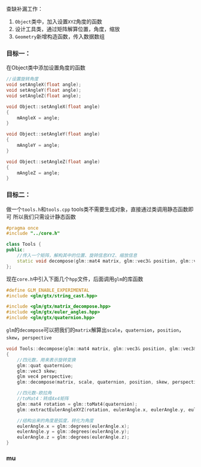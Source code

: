 查缺补漏工作：
1. `Object`类中，加入设置`XYZ`角度的函数
2. 设计工具类，通过矩阵解算位置，角度，缩放
3. `Geometry`新增构造函数，传入数据数组

### 目标一：
在Object类中添加设置角度的函数
```cpp
//设置旋转角度
void setAngleX(float angle);
void setAngleY(float angle);
void setAngleZ(float angle);
```

```cpp
void Object::setAngleX(float angle)
{
	mAngleX = angle;
}

void Object::setAngleY(float angle)
{
	mAngleY = angle;
}

void Object::setAngleZ(float angle)
{
	mAngleZ = angle;
}
```

### 目标二：
做一个`tools.h`和`tools.cpp`
tools类不需要生成对象，直接通过类调用静态函数即可
所以我们只需设计静态函数
```cpp
#pragma once
#include "../core.h"

class Tools {
public:
	//传入一个矩阵，解构其中的位置、旋转信息XYZ、缩放信息
	static void decompose(glm::mat4 matrix, glm::vec3& position, glm::vec3& eulerAngle, glm::vec3& scale);
};
```
现在`core.h`中引入下面几个`hpp`文件，后面调用`glm`的库函数
```cpp
#define GLM_ENABLE_EXPERIMENTAL
#include <glm/gtx/string_cast.hpp>

#include <glm/gtx/matrix_decompose.hpp>
#include <glm/gtx/euler_angles.hpp>
#include <glm/gtx/quaternion.hpp>
```
`glm`的`decompose`可以把我们的`matrix`解算出`scale`，`quaternion`，`position`，`skew`，`perspective`
```cpp
void Tools::decompose(glm::mat4 matrix, glm::vec3& position, glm::vec3& eulerAngle, glm::vec3& scale)
{
	//四元数，用来表示旋转变换
	glm::quat quaternion;
	glm::vec3 skew;
	glm vec4 perspective;
	glm::decompose(matrix, scale, quaternion, position, skew, perspective);

	//四元数-欧拉角
	//toMat4：转成4x4矩阵
	glm::mat4 rotation = glm::toMat4(quaternion);
	glm::extractEulerAngleXYZ(rotation, eulerAngle.x, eulerAngle.y, eulerAngle.z);

	//结构出来的角度是弧度，转化为角度
	eulerAngle.x = glm::degrees(eulerAngle.x);
	eulerAngle.y = glm::degrees(eulerAngle.y);
	eulerAngle.z = glm::degrees(eulerAngle.z);
}
```


### mu
<!--stackedit_data:
eyJoaXN0b3J5IjpbMTg2MzQwOTEyOCwxNzg2MjQyMTQ3LC0xNz
MwODc2NTg5LC0xMDIwNjg2NDkzXX0=
-->
